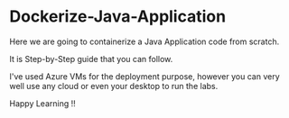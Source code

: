 # Dockerize-Java-Application

Here we are going to containerize a Java Application code from scratch.

It is Step-by-Step guide that you can follow.

I've used Azure VMs for the deployment purpose, however you can very well use any cloud or even your desktop to run the labs.

Happy Learning !!